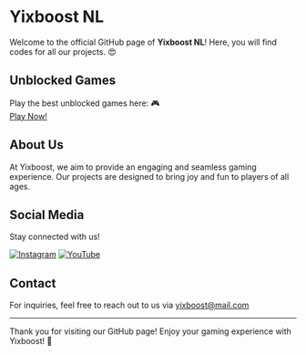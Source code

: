 # Yixboost NL

Welcome to the official GitHub page of **Yixboost NL**! Here, you will find codes for all our projects. 😍

## Unblocked Games

Play the best unblocked games here: 🎮  
[Play Now!](http://yixboost.nl.eu.org)

## About Us

At Yixboost, we aim to provide an engaging and seamless gaming experience. Our projects are designed to bring joy and fun to players of all ages.

## Social Media

Stay connected with us!

[![Instagram](https://img.shields.io/badge/Instagram-ff69b4?style=for-the-badge&logo=instagram&logoColor=white)](https://www.instagram.com/yixboost-official)  [![YouTube](https://img.shields.io/badge/YouTube-c71606?style=for-the-badge&logo=youtube&logoColor=white)](https://www.youtube.com/c/yixboost)  


## Contact

For inquiries, feel free to reach out to us via yixboost@mail.com

---

Thank you for visiting our GitHub page! Enjoy your gaming experience with Yixboost! 🚀
